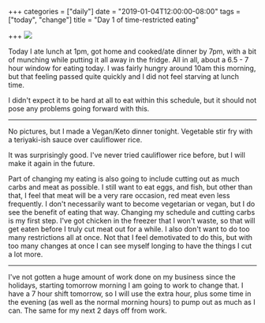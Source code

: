 +++
categories = ["daily"]
date = "2019-01-04T12:00:00-08:00"
tags = ["today", "change"]
title = "Day 1 of time-restricted eating"

+++
![](/uploads/IMG_8795.JPG)

Today I ate lunch at 1pm, got home and cooked/ate dinner by 7pm, with a bit of munching while putting it all away in the fridge. All in all, about a 6.5 - 7 hour window for eating today. I was fairly hungry around 10am this morning, but that feeling passed quite quickly and I did not feel starving at lunch time. 

I didn't expect it to be hard at all to eat within this schedule, but it should not pose any problems going forward with this.

***

No pictures, but I made a Vegan/Keto dinner tonight. Vegetable stir fry with a teriyaki-ish sauce over cauliflower rice. 

It was surprisingly good. I've never tried cauliflower rice before, but I will make it again in the future.

Part of changing my eating is also going to include cutting out as much carbs and meat as possible. I still want to eat eggs, and fish, but other than that, I feel that meat will be a very rare occasion, red meat even less frequently. I don't necessarily want to become vegetarian or vegan, but I do see the benefit of eating that way. Changing my schedule and cutting carbs is my first step. I've got chicken in the freezer that I won't waste, so that will get eaten before I truly cut meat out for a while. I also don't want to do too many restrictions all at once. Not that I feel demotivated to do this, but with too many changes at once I can see myself longing to have the things I cut a lot more.

***

I've not gotten a huge amount of work done on my business since the holidays, starting tomorrow morning I am going to work to change that. I have a 7 hour shift tomorrow, so I will use the extra hour, plus some time in the evening (as well as the normal morning hours) to pump out as much as I can. The same for my next 2 days off from work.
